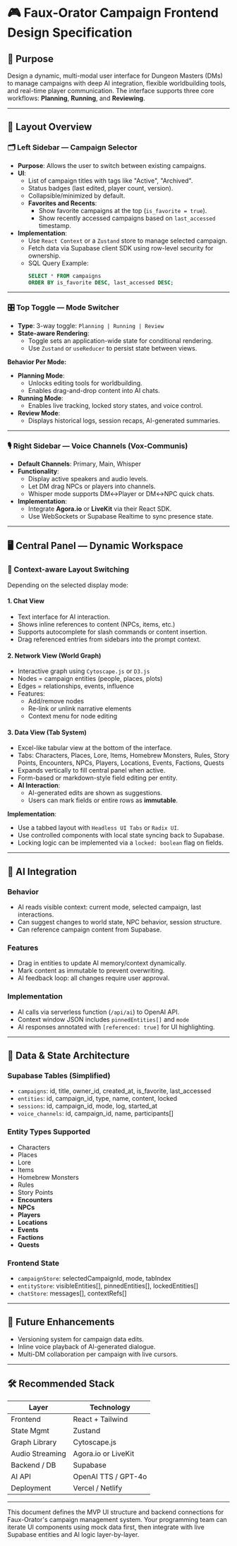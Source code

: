 # 🎮 Faux-Orator Campaign Frontend Design Specification

## 🎯 Purpose
Design a dynamic, multi-modal user interface for Dungeon Masters (DMs) to manage campaigns with deep AI integration, flexible worldbuilding tools, and real-time player communication. The interface supports three core workflows: **Planning**, **Running**, and **Reviewing**.

---

## 🧱 Layout Overview

### 🗂️ Left Sidebar — Campaign Selector
- **Purpose**: Allows the user to switch between existing campaigns.
- **UI**:
  - List of campaign titles with tags like "Active", "Archived".
  - Status badges (last edited, player count, version).
  - Collapsible/minimized by default.
  - **Favorites and Recents**:
    - Show favorite campaigns at the top (`is_favorite = true`).
    - Show recently accessed campaigns based on `last_accessed` timestamp.
- **Implementation**:
  - Use `React Context` or a `Zustand` store to manage selected campaign.
  - Fetch data via Supabase client SDK using row-level security for ownership.
  - SQL Query Example:
    ```sql
    SELECT * FROM campaigns
    ORDER BY is_favorite DESC, last_accessed DESC;
    ```

---

### 🎛️ Top Toggle — Mode Switcher
- **Type**: 3-way toggle: `Planning | Running | Review`
- **State-aware Rendering**:
  - Toggle sets an application-wide state for conditional rendering.
  - Use `Zustand` or `useReducer` to persist state between views.
  
**Behavior Per Mode:**
- **Planning Mode**:
  - Unlocks editing tools for worldbuilding.
  - Enables drag-and-drop content into AI chats.
- **Running Mode**:
  - Enables live tracking, locked story states, and voice control.
- **Review Mode**:
  - Displays historical logs, session recaps, AI-generated summaries.

---

### 🎙️ Right Sidebar — Voice Channels (Vox-Communis)
- **Default Channels**: Primary, Main, Whisper
- **Functionality**:
  - Display active speakers and audio levels.
  - Let DM drag NPCs or players into channels.
  - Whisper mode supports DM↔Player or DM↔NPC quick chats.
- **Implementation**:
  - Integrate **Agora.io** or **LiveKit** via their React SDK.
  - Use WebSockets or Supabase Realtime to sync presence state.

---

## 🖥️ Central Panel — Dynamic Workspace

### 🔁 Context-aware Layout Switching
Depending on the selected display mode:

#### 1. Chat View
- Text interface for AI interaction.
- Shows inline references to content (NPCs, items, etc.)
- Supports autocomplete for slash commands or content insertion.
- Drag referenced entries from sidebars into the prompt context.

#### 2. Network View (World Graph)
- Interactive graph using `Cytoscape.js` or `D3.js`
- Nodes = campaign entities (people, places, plots)
- Edges = relationships, events, influence
- Features:
  - Add/remove nodes
  - Re-link or unlink narrative elements
  - Context menu for node editing

#### 3. Data View (Tab System)
- Excel-like tabular view at the bottom of the interface.
- Tabs: Characters, Places, Lore, Items, Homebrew Monsters, Rules, Story Points, Encounters, NPCs, Players, Locations, Events, Factions, Quests
- Expands vertically to fill central panel when active.
- Form-based or markdown-style field editing per entity.
- **AI Interaction**:
  - AI-generated edits are shown as suggestions.
  - Users can mark fields or entire rows as **immutable**.
  
**Implementation**:
- Use a tabbed layout with `Headless UI Tabs` or `Radix UI`.
- Use controlled components with local state syncing back to Supabase.
- Locking logic can be implemented via a `locked: boolean` flag on fields.

---

## 🧠 AI Integration

### Behavior
- AI reads visible context: current mode, selected campaign, last interactions.
- Can suggest changes to world state, NPC behavior, session structure.
- Can reference campaign content from Supabase.

### Features
- Drag in entities to update AI memory/context dynamically.
- Mark content as immutable to prevent overwriting.
- AI feedback loop: all changes require user approval.

### Implementation
- AI calls via serverless function (`/api/ai`) to OpenAI API.
- Context window JSON includes `pinnedEntities[]` and `mode`
- AI responses annotated with `[referenced: true]` for UI highlighting.

---

## 🧩 Data & State Architecture

### Supabase Tables (Simplified)
- `campaigns`: id, title, owner_id, created_at, is_favorite, last_accessed
- `entities`: id, campaign_id, type, name, content, locked
- `sessions`: id, campaign_id, mode, log, started_at
- `voice_channels`: id, campaign_id, name, participants[]

### Entity Types Supported
- Characters
- Places
- Lore
- Items
- Homebrew Monsters
- Rules
- Story Points
- **Encounters**
- **NPCs**
- **Players**
- **Locations**
- **Events**
- **Factions**
- **Quests**

### Frontend State
- `campaignStore`: selectedCampaignId, mode, tabIndex
- `entityStore`: visibleEntities[], pinnedEntities[], lockedEntities[]
- `chatStore`: messages[], contextRefs[]

---

## 🧪 Future Enhancements
- Versioning system for campaign data edits.
- Inline voice playback of AI-generated dialogue.
- Multi-DM collaboration per campaign with live cursors.

---

## 🛠️ Recommended Stack
| Layer            | Technology          |
|------------------|---------------------|
| Frontend         | React + Tailwind    |
| State Mgmt       | Zustand             |
| Graph Library    | Cytoscape.js        |
| Audio Streaming  | Agora.io or LiveKit |
| Backend / DB     | Supabase            |
| AI API           | OpenAI TTS / GPT-4o |
| Deployment       | Vercel / Netlify    |

---

This document defines the MVP UI structure and backend connections for Faux-Orator's campaign management system. Your programming team can iterate UI components using mock data first, then integrate with live Supabase entities and AI logic layer-by-layer.
